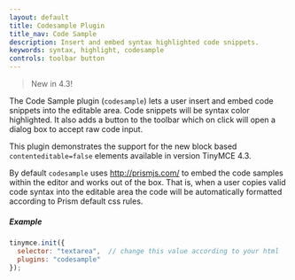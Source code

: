 ```yaml
---
layout: default
title: Codesample Plugin
title_nav: Code Sample
description: Insert and embed syntax highlighted code snippets.
keywords: syntax, highlight, codesample
controls: toolbar button
---
```


> New in 4.3!

The Code Sample plugin (`codesample`) lets a user insert and embed code snippets into the editable area. Code snippets will be syntax color highlighted. It also adds a button to the toolbar which on click will open a dialog box to accept raw code input.

This plugin demonstrates the support for the new block based `contenteditable=false` elements available in version TinyMCE 4.3.

By default `codesample` uses http://prismjs.com/ to embed the code samples within the editor and works out of the box. That is, when a user copies valid code syntax into the editable area the code will be automatically formatted according to Prism default css rules.

##### Example

```js
tinymce.init({
  selector: "textarea",  // change this value according to your html
  plugins: "codesample"
});
